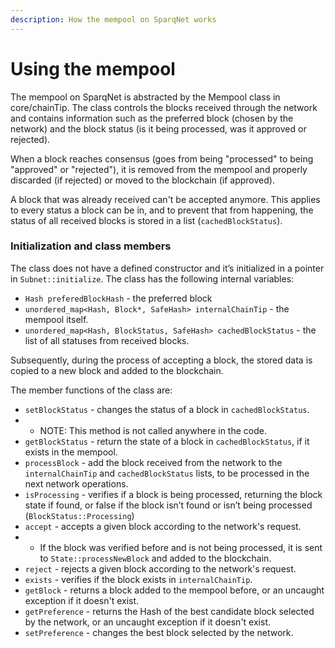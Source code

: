 ```yaml
---
description: How the mempool on SparqNet works
---
```


# Using the mempool

The mempool on SparqNet is abstracted by the Mempool class in core/chainTip. The class controls the blocks received through the network and contains information such as the preferred block (chosen by the network) and the block status (is it being processed, was it approved or rejected).

When a block reaches consensus (goes from being "processed" to being "approved" or "rejected"), it is removed from the mempool and properly discarded (if rejected) or moved to the blockchain (if approved).

A block that was already received can't be accepted anymore. This applies to every status a block can be in, and to prevent that from happening, the status of all received blocks is stored in a list (`cachedBlockStatus`).

### Initialization and class members

The class does not have a defined constructor and it’s initialized in a pointer in `Subnet::initialize`. The class has the following internal variables:

* `Hash preferedBlockHash` - the preferred block
* `unordered_map<Hash, Block*, SafeHash> internalChainTip` - the mempool itself.
* `unordered_map<Hash, BlockStatus, SafeHash> cachedBlockStatus` - the list of all statuses from received blocks.

Subsequently, during the process of accepting a block, the stored data is copied to a new block and added to the blockchain.

The member functions of the class are:

* `setBlockStatus` - changes the status of a block in `cachedBlockStatus`.
*
  * NOTE: This method is not called anywhere in the code.
* `getBlockStatus` - return the state of a block in `cachedBlockStatus`, if it exists in the mempool.
* `processBlock` - add the block received from the network to the `internalChainTip` and `cachedBlockStatus` lists, to be processed in the next network operations.
* `isProcessing` - verifies if a block is being processed, returning the block state if found, or false if the block isn’t found or isn’t being processed (`BlockStatus::Processing`)
* `accept` - accepts a given block according to the network's request.
*
  * If the block was verified before and is not being processed, it is sent to `State::processNewBlock` and added to the blockchain.
* `reject` - rejects a given block according to the network's request.
* `exists` - verifies if the block exists in `internalChainTip`.
* `getBlock` - returns a block added to the mempool before, or an uncaught exception if it doesn't exist.
* `getPreference` - returns the Hash of the best candidate block selected by the network, or an uncaught exception if it doesn't exist.
* `setPreference` - changes the best block selected by the network.
